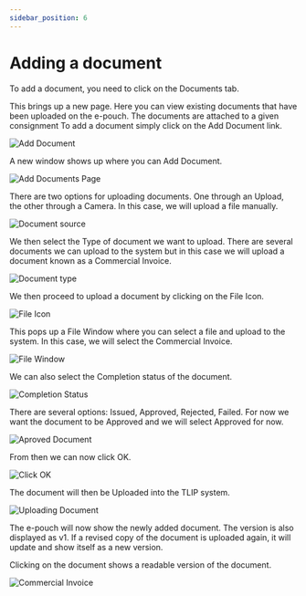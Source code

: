```yaml
---
sidebar_position: 6
---
```


# Adding a document

To add a document, you need to click on the Documents tab.

This brings up a new page. Here you can view existing documents that have been uploaded on the e-pouch. The documents are attached to a given consignment To add a document simply click on the Add Document link.

![Add Document](/img/userGuide/AddDoc.png)

A new window shows up where you can Add Document.

![Add Documents Page](/img/userGuide/adddocspage.png)

There are two options for uploading documents. One through an Upload, the other through a Camera. In this case, we will upload a file manually.

![Document source](/img/userGuide/docsource.png)

We then select the Type of document we want to upload. There are several documents we can upload to the system but in this case we will upload a document known as a Commercial Invoice.

![Document type](/img/userGuide/docutype.png)

We then proceed to upload a document by clicking on the File Icon.

![File Icon](/img/userGuide/fileicon.png)

This pops up a File Window where you can select a file and upload to the system. In this case, we will select the Commercial Invoice.

![File Window](/img/userGuide/filewindow.png)

We can also select the Completion status of the document.

![Completion Status](/img/userGuide/issued.png)

There are several options: Issued, Approved, Rejected, Failed. For now we want the document to be Approved and we will select Approved for now.

![Aproved Document](/img/userGuide/docapproved.png)

From then we can now click OK.

![Click OK](/img/userGuide/okdoc.png)

The document will then be Uploaded into the TLIP system.

![Uploading Document](/img/userGuide/uploadingdoc.png)

The e-pouch will now show the newly added document. The version is also displayed as v1. If a revised copy of the document is uploaded again, it will update and show itself as a new version.

Clicking on the document shows a readable version of the document.

![Commercial Invoice](/img/userGuide/CIpage.png)

